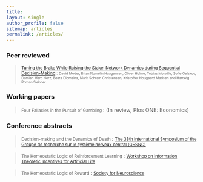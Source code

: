 ```yaml
---
title: 
layout: single
author_profile: false
sitemap: articles
permalink: /articles/
---
```


### Peer reviewed
 > <span style="font-size:0.8em;">  [Tuning the Brake While Raising the Stake: Network Dynamics during Sequential Decision-Making](http://www.jneurosci.org/content/36/19/5417.short) 
: <span style="font-size:0.8em;">  David Meder, Brian Numelin Haagensen, Oliver Hulme, Tobias Morville, Sofie Gelskov, Damian Marc Herz, Beata Diomsina, Mark Schram Christensen, Kristoffer Hougaard Madsen and Hartwig Roman Siebner </span>

### Working papers
 > <span style="font-size:0.8em;"> Four Fallacies in the Pursuit of Gambling </span>
: <span style="font-size:1em;"> (In review, Plos ONE: Economics) </span>


### Conference abstracts
 > <span style="font-size:0.8em;"> Decision-making and the Dynamics of Death </span>
: <span style="font-size:0.8em;"> [The 38th International Symposium of the Groupe de recherche sur le système nerveux central (GRSNC)](https://appl.grsnc.umontreal.ca/en/symposium/38s/abstractDetails.cfm?AbstractUuid=FE5C0495-E3F5-403C-6F1E49EEDE46A4C7) </span>

 > <span style="font-size:0.8em;"> The Homeostatic Logic of Reinforcement Learning </span>
: <span style="font-size:0.8em;"> [Workshop on Information Theoretic Incentives for Artificial Life](http://www.mis.mpg.de/ay/workshops/alife14ws/program.pdf) </span>

 > <span style="font-size:0.8em;"> The Homeostatic Logic of Reward </span>
: <span style="font-size:0.8em;"> [Society for Neuroscience](https://www.sfn.org/~/media/SfN/Documents/Annual%20Meeting/FinalProgram/NS2014/DailyBooks/NS14_Book3_Sun.ashx) </span>
